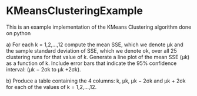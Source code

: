 # KMeansClusteringExample

This is an example implementation of the KMeans Clustering algorithm done on python

a) For each k = 1,2,...,12 compute the mean SSE, which we denote μk and the sample standard deviation of SSE, which we denote σk, over all 25 clustering runs for that value of k. Generate a line plot of the mean SSE (μk) as a function of k. Include error bars that indicate the 95% confidence interval: (μk − 2σk to μk +2σk).

b) Produce a table containing the 4 columns: k, μk, μk − 2σk and μk + 2σk for each of the values of k = 1,2,...,12.
